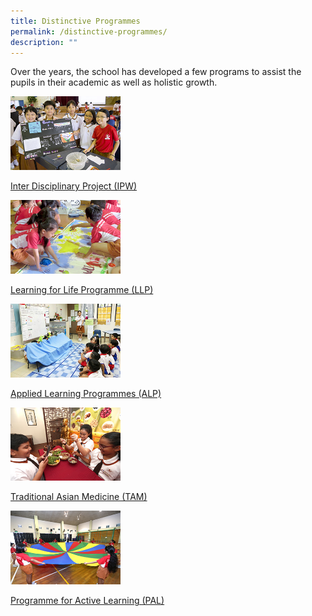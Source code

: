 ```yaml
---
title: Distinctive Programmes
permalink: /distinctive-programmes/
description: ""
---
```

Over the years, the school has developed a few programs to assist the pupils in their academic as well as holistic growth.


<p><a href="/distinctive-programmes/inter-disciplinary-project">
<img src="/images/Inter%20Disciplinary%20Project.jpg"  style="width:35%"><p>Inter Disciplinary Project (IPW)</p>
</a></p>


<p><a href="/distinctive-programmes/learning-for-life-programmes">
<img src="/images/Learning%20for%20Life%20Programme.jpg"  style="width:35%"><p>Learning for Life Programme (LLP)</p>
</a></p>

<p><a href="/distinctive-programmes/applied-learning-programmes">
<img src="/images/Applied%20Learning%20Programmes.jpg"  style="width:35%"><p>Applied Learning Programmes (ALP)</p>
</a></p>


<p><a href="/distinctive-programmes/traditional-asian-medicine">
<img src="/images/Traditional%20Asian%20Medicine.jpg"  style="width:35%"><p>Traditional Asian Medicine (TAM)</p>
</a></p>


<p><a href="/distinctive-programmes/programme-for-active-learning">
<img src="/images/Programme%20for%20Active%20Learning.jpg"  style="width:35%"><p>Programme for Active Learning (PAL)</p>
</a></p>